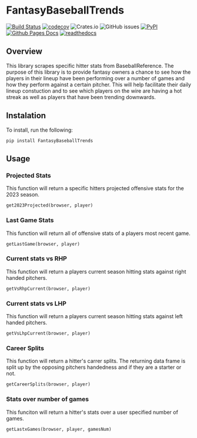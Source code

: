 # FantasyBaseballTrends

[![Build Status](https://github.com/Cargo1284/FantasyBaseballTrends/workflows/Build%20Status/badge.svg?branch=main)](https://github.com/Cargo1284/FantasyBaseballTrends/actions?query=workflow%3A%22Build+Status%22)
[![codecov](https://codecov.io/gh/Cargo1284/FantasyBaseballTrends/branch/main/graph/badge.svg)](https://app.codecov.io/gh/Cargo1284/FantasyBaseballTrends)
![Crates.io](https://img.shields.io/crates/l/ap)
![GitHub issues](https://img.shields.io/github/issues/cargo1284/fantasybaseballtrends)
[![PyPI](https://img.shields.io/pypi/v/FantasyBaseballTrends)](https://pypi.org/project/FantasyBaseballTrends/)
[![Github Pages Docs](https://img.shields.io/badge/docs-gh--pages-blue)](https://cmg2249.github.io/FantasyBaseballTrends/)
[![readthedocs](https://img.shields.io/readthedocs/fantasybaseballtrends)](https://fantasybaseballtrends.readthedocs.io/en/latest)



## Overview

This library scrapes specific hitter stats from BaseballReference.
The purpose of this library is to provide fantasy owners a chance to see how the players in their lineup have been performing over a number of games and how they perform against a certain pitcher. This will help facilitate their daily lineup constuction and to see which players on the wire are having a hot streak as well as players that have been trending downwards. 

## Instalation
To install, run the following:
```
pip install FantasyBaseballTrends
```

## Usage
### Projected Stats
This function will return a specific hitters projected offensive stats for the 2023 season. 
```
get2023Projected(browser, player)
```
### Last Game Stats
This function will return all of offensive stats of a players most recent game.
```
getLastGame(browser, player)
```
### Current stats vs RHP
This function will return a players current season hitting stats against right handed pitchers.
```
getVsRhpCurrent(browser, player)
```
### Current stats vs LHP
This function will return a players current season hitting stats against left handed pitchers.
```
getVsLhpCurrent(browser, player)
```
### Career Splits
This function will return a hitter's carrer splits. The returning data frame is split up by the opposing pitchers handedness and if they are a starter or not.
```
getCareerSplits(browser, player)
```
### Stats over number of games
This funciton will return a hitter's stats over a user specified number of games. 
```
getLastxGames(browser, player, gamesNum)
```

